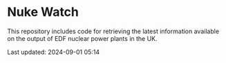 # Nuke Watch

This repository includes code for retrieving the latest information available on the output of EDF nuclear power plants in the UK.

Last updated: 2024-09-01 05:14